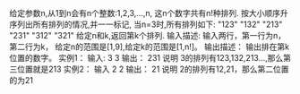 给定参数n,从1到n会有n个整数:1,2,3,...,n,
        这n个数字共有n!种排列.
      按大小顺序升序列出所有排列的情况,并一一标记,
      当n=3时,所有排列如下:
      "123" "132" "213" "231" "312" "321"
      给定n和k,返回第k个排列.
      输入描述:
        输入两行，第一行为n，第二行为k，
        给定n的范围是[1,9],给定k的范围是[1,n!]。
      输出描述：
        输出排在第k位置的数字。
      实例1：
        输入:
          3
          3
        输出：
          231
        说明
          3的排列有123,132,213...,那么第三位置就是213
      实例2：
        输入
          2
          2
        输出：
          21
        说明
          2的排列有12,21，那么第二位置的为21
